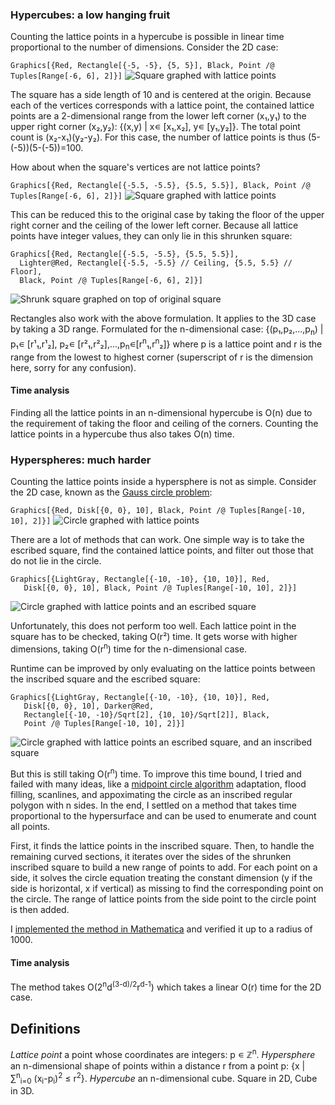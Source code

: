 ### Hypercubes: a low hanging fruit
Counting the lattice points in a hypercube is possible in linear time proportional to the number of dimensions. Consider the 2D case:

`Graphics[{Red, Rectangle[{-5, -5}, {5, 5}], Black, Point /@ Tuples[Range[-6, 6], 2]}]`
![Square graphed with lattice points](/files/squarelatticeeasy.svg)

The square has a side length of 10 and is centered at the origin. Because each of the vertices corresponds with a lattice point, the contained lattice points are a 2-dimensional range from the lower left corner (x&#8321;,y&#8321;) to the upper right corner (x&#8322;,y&#8322;): {(x,y) | x&#8714; \[x&#8321;,x&#8322;\], y&#8714; \[y&#8321;,y&#8322;\]}. The total point count is (x&#8322;-x&#8321;)(y&#8322;-y&#8322;). For this case, the number of lattice points is thus (5-(-5))(5-(-5))=100.

How about when the square's vertices are not lattice points?

`Graphics[{Red, Rectangle[{-5.5, -5.5}, {5.5, 5.5}], Black, Point /@ Tuples[Range[-6, 6], 2]}]`
![Square graphed with lattice points](/files/squarelattice.svg)

 This can be reduced this to the original case by taking the floor of the upper right corner and the ceiling of the lower left corner. Because all lattice points have integer values, they can only lie in this shrunken square: 
```
Graphics[{Red, Rectangle[{-5.5, -5.5}, {5.5, 5.5}], 
  Lighter@Red, Rectangle[{-5.5, -5.5} // Ceiling, {5.5, 5.5} // Floor],
  Black, Point /@ Tuples[Range[-6, 6], 2]}]
```
![Shrunk square graphed on top of original square](/files/squarelatticeshrunk.svg)

Rectangles also work with the above formulation. It applies to the 3D case by taking a 3D range. Formulated for the n-dimensional case: {(p&#8321;,p&#8322;,...,p<sub>n</sub>) | p&#8321;&#8714; \[r&#185;&#8321;,r&#185;&#8322;\], p&#8322;&#8714; \[r&#178;&#8321;,r&#178;&#8322;\],...,p<sub>n</sub>&#8714;\[r<sup>n</sup>&#8321;,r<sup>n</sup>&#8322;\]} where p is a lattice point and r is the range from the lowest to highest corner (superscript of r is the dimension here, sorry for any confusion).

#### Time analysis

Finding all the lattice points in an n-dimensional hypercube is O(n) due to the requirement of taking the floor and ceiling of the corners. Counting the lattice points in a hypercube thus also takes O(n) time.

### Hyperspheres: much harder

Counting the lattice points inside a hypersphere is not as simple. Consider the 2D case, known as the [Gauss circle problem](https://en.wikipedia.org/wiki/Gauss_circle_problem):

`Graphics[{Red, Disk[{0, 0}, 10], Black, Point /@ Tuples[Range[-10, 10], 2]}]`
![Circle graphed with lattice points](/files/circlelattice.svg)

There are a lot of methods that can work. One simple way is to take the escribed square, find the contained lattice points, and filter out those that do not lie in the circle.

```
Graphics[{LightGray, Rectangle[{-10, -10}, {10, 10}], Red, 
   Disk[{0, 0}, 10], Black, Point /@ Tuples[Range[-10, 10], 2]}]
```
![Circle graphed with lattice points and an escribed square](/files/escribedsquare.svg)

Unfortunately, this does not perform too well. Each lattice point in the square has to be checked, taking O(r&#178;) time. It gets worse with higher dimensions, taking O(r<sup>n</sup>) time for the n-dimensional case.

Runtime can be improved by only evaluating on the lattice points between the inscribed square and the escribed square:
```
Graphics[{LightGray, Rectangle[{-10, -10}, {10, 10}], Red, 
   Disk[{0, 0}, 10], Darker@Red, 
   Rectangle[{-10, -10}/Sqrt[2], {10, 10}/Sqrt[2]], Black, 
   Point /@ Tuples[Range[-10, 10], 2]}]
```
![Circle graphed with lattice points an escribed square, and an inscribed square](/files/escribedsquareandinscribedsquare.svg)

But this is still taking O(r<sup>n</sup>) time. To improve this time bound, I tried and failed with many ideas, like a [midpoint circle algorithm](https://en.wikipedia.org/wiki/Midpoint_circle_algorithm) adaptation, flood filling, scanlines, and appoximating the circle as an inscribed regular polygon with n sides. In the end, I settled on a method that takes time proportional to the hypersurface and can be used to enumerate and count all points.

First, it finds the lattice points in the inscribed square. Then, to handle the remaining curved sections, it iterates over the sides of the shrunken inscribed square to build a new range of points to add. For each point on a side, it solves the circle equation treating the constant dimension (y if the side is horizontal, x if vertical) as missing to find the corresponding point on the circle. The range of lattice points from the side point to the circle point is then added.

I [implemented the method in Mathematica](/files/circle_lattice.pdf) and verified it up to a radius of 1000.


#### Time analysis

The method takes O(2<sup>n</sup>d<sup>(3-d)/2</sup>r<sup>d-1</sup>) which takes a linear O(r) time for the 2D case.


## Definitions
*Lattice point* a point whose coordinates are integers: p &#8714; &#8484;<sup>n</sup>.
*Hypersphere* an n-dimensional shape of points within a distance r from a point p: {x | &#8721;<sup>n</sup><sub>i=0</sub> (x<sub>i</sub>-p<sub>i</sub>)<sup>2</sup> &le; r<sup>2</sup>}.
*Hypercube* an n-dimensional cube. Square in 2D, Cube in 3D.
